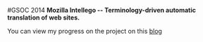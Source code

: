 #GSOC 2014
**Mozilla Intellego -- Terminology-driven automatic translation of web sites.**

You can view my progress on the project on this [blog](http://tharshan-gsoc.logdown.com)

